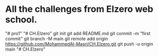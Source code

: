 # All the challenges from Elzero web school.
"# pro1"
"# CH.Elzero"  git init git add README.md git commit -m "first commit" git branch -M main git remote add origin https://github.com/MohammedAl-Masri/CH.Elzero.git git push -u origin main
"# CH.Elzero" 
